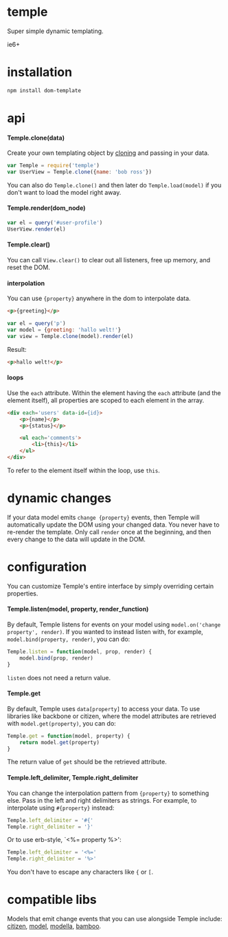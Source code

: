 # temple

Super simple dynamic templating.

ie6+

# installation

```sh
npm install dom-template
```

# api

#### Temple.clone(data)

Create your own templating object by [cloning](https://github.com/the-swerve/obj) and passing in your data.

```js
var Temple = require('temple')
var UserView = Temple.clone({name: 'bob ross'})
```

You can also do `Temple.clone()` and then later do `Temple.load(model)` if
you don't want to load the model right away.

#### Temple.render(dom_node)

```js
var el = query('#user-profile')
UserView.render(el)
```

#### Temple.clear()

You can call `View.clear()` to clear out all listeners, free up memory, and reset the DOM.

#### interpolation

You can use `{property}` anywhere in the dom to interpolate data.

```html
<p>{greeting}</p>
```

```js
var el = query('p')
var model = {greeting: 'hallo welt!'}
var view = Temple.clone(model).render(el)
```

Result:

```html
<p>hallo welt!</p>
```

#### loops

Use the `each` attribute. Within the element having the `each` attribute (and the element itself), all properties are scoped to each element in the array.

```html
<div each='users' data-id={id}>
	<p>{name}</p>
	<p>{status}</p>

	<ul each='comments'>
		<li>{this}</li>
	</ul>
</div>
```

To refer to the element itself within the loop, use `this`.

# dynamic changes

If your data model emits `change {property}` events, then Temple will automatically update the DOM using your changed data. You never have to re-render the template. Only call `render` once at the beginning, and then every change to the data will update in the DOM.

# configuration

You can customize Temple's entire interface by simply overriding certain properties.

#### Temple.listen(model, property, render_function)

By default, Temple listens for events on your model using `model.on('change property', render)`. If you wanted to instead listen with, for example, `model.bind(property, render)`, you can do:

```js
Temple.listen = function(model, prop, render) {
	model.bind(prop, render)
}
```

`listen` does not need a return value.

#### Temple.get

By default, Temple uses `data[property]` to access your data. To use libraries like backbone or citizen, where the model attributes are retrieved with `model.get(property)`, you can do:

```js
Temple.get = function(model, property) {
	return model.get(property)
}
```

The return value of `get` should be the retrieved attribute.

#### Temple.left_delimiter, Temple.right_delimiter

You can change the interpolation pattern from `{property}` to something else. Pass in the left and right delimiters as strings. For example, to interpolate using `#{property}` instead:

```js
Temple.left_delimiter = '#{'
Temple.right_delimiter = '}'
```

Or to use erb-style, `<%= property %>':

```js
Temple.left_delimiter = '<%='
Temple.right_delimiter = '%>'
```

You don't have to escape any characters like `{` or `[`.

# compatible libs

Models that emit change events that you can use alongside Temple include: [citizen](https://github.com/the-swerve/citizen), [model](https://github.com/component/model), [modella](https://github.com/modella/modella), [bamboo](https://github.com/defunctzombie/bamboo).
